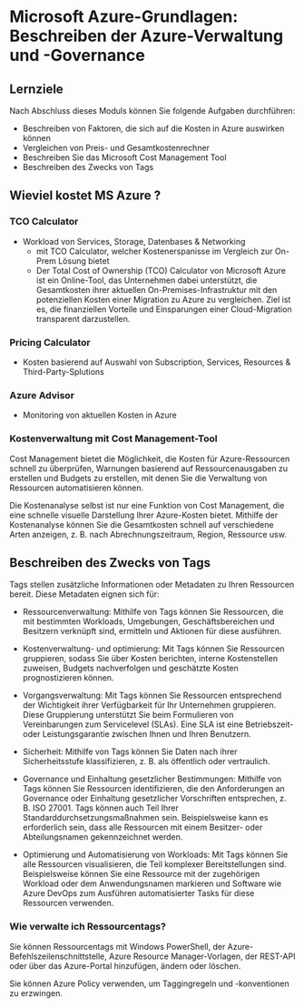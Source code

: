 #  Microsoft Azure-Grundlagen: Beschreiben der Azure-Verwaltung und -Governance 

## Lernziele
Nach Abschluss dieses Moduls können Sie folgende Aufgaben durchführen:

- Beschreiben von Faktoren, die sich auf die Kosten in Azure auswirken können
- Vergleichen von Preis- und Gesamtkostenrechner
- Beschreiben Sie das Microsoft Cost Management Tool
- Beschreiben des Zwecks von Tags

## Wieviel kostet MS Azure ?

### TCO Calculator

- Workload von Services, Storage, Datenbases & Networking  
    - mit TCO Calculator, welcher Kostenerspanisse im Vergleich zur On-Prem Lösung bietet
    - Der Total Cost of Ownership (TCO) Calculator von Microsoft Azure ist ein Online-Tool, das Unternehmen dabei unterstützt, die Gesamtkosten ihrer aktuellen On-Premises-Infrastruktur mit den potenziellen Kosten einer Migration zu Azure zu vergleichen. Ziel ist es, die finanziellen Vorteile und Einsparungen einer Cloud-Migration transparent darzustellen.

### Pricing Calculator

- Kosten basierend auf Auswahl von Subscription, Services, Resources & Third-Party-Splutions 

### Azure Advisor

- Monitoring von aktuellen Kosten in Azure

### Kostenverwaltung mit Cost Management-Tool

Cost Management bietet die Möglichkeit, die Kosten für Azure-Ressourcen schnell zu überprüfen, Warnungen basierend auf Ressourcenausgaben zu erstellen und Budgets zu erstellen, mit denen Sie die Verwaltung von Ressourcen automatisieren können.

Die Kostenanalyse selbst ist nur eine Funktion von Cost Management, die eine schnelle visuelle Darstellung Ihrer Azure-Kosten bietet. Mithilfe der Kostenanalyse können Sie die Gesamtkosten schnell auf verschiedene Arten anzeigen, z. B. nach Abrechnungszeitraum, Region, Ressource usw.

## Beschreiben des Zwecks von Tags

Tags stellen zusätzliche Informationen oder Metadaten zu Ihren Ressourcen bereit. Diese Metadaten eignen sich für:

- Ressourcenverwaltung: Mithilfe von Tags können Sie Ressourcen, die mit bestimmten Workloads, Umgebungen, Geschäftsbereichen und Besitzern verknüpft sind, ermitteln und Aktionen für diese ausführen.

- Kostenverwaltung- und optimierung: Mit Tags können Sie Ressourcen gruppieren, sodass Sie über Kosten berichten, interne Kostenstellen zuweisen, Budgets nachverfolgen und geschätzte Kosten prognostizieren können.

- Vorgangsverwaltung: Mit Tags können Sie Ressourcen entsprechend der Wichtigkeit ihrer Verfügbarkeit für Ihr Unternehmen gruppieren. Diese Gruppierung unterstützt Sie beim Formulieren von Vereinbarungen zum Servicelevel (SLAs). Eine SLA ist eine Betriebszeit- oder Leistungsgarantie zwischen Ihnen und Ihren Benutzern.

- Sicherheit: Mithilfe von Tags können Sie Daten nach ihrer Sicherheitsstufe klassifizieren, z. B. als öffentlich oder vertraulich.

- Governance und Einhaltung gesetzlicher Bestimmungen: Mithilfe von Tags können Sie Ressourcen identifizieren, die den Anforderungen an Governance oder Einhaltung gesetzlicher Vorschriften entsprechen, z. B. ISO 27001. Tags können auch Teil Ihrer Standarddurchsetzungsmaßnahmen sein. Beispielsweise kann es erforderlich sein, dass alle Ressourcen mit einem Besitzer- oder Abteilungsnamen gekennzeichnet werden.

- Optimierung und Automatisierung von Workloads: Mit Tags können Sie alle Ressourcen visualisieren, die Teil komplexer Bereitstellungen sind. Beispielsweise können Sie eine Ressource mit der zugehörigen Workload oder dem Anwendungsnamen markieren und Software wie Azure DevOps zum Ausführen automatisierter Tasks für diese Ressourcen verwenden.

### Wie verwalte ich Ressourcentags?

Sie können Ressourcentags mit Windows PowerShell, der Azure-Befehlszeilenschnittstelle, Azure Resource Manager-Vorlagen, der REST-API oder über das Azure-Portal hinzufügen, ändern oder löschen.

Sie können Azure Policy verwenden, um Taggingregeln und -konventionen zu erzwingen.
